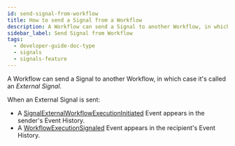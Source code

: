 ```yaml
---
id: send-signal-from-workflow
title: How to send a Signal from a Workflow
description: A Workflow can send a Signal to another Workflow, in which case it's called an External Signal
sidebar_label: Send Signal from Workflow
tags:
  - developer-guide-doc-type
  - signals
  - signals-feature
---
```


A Workflow can send a Signal to another Workflow, in which case it's called an _External Signal_.

When an External Signal is sent:

- A [SignalExternalWorkflowExecutionInitiated](/references/events#signalexternalworkflowexecutioninitiated) Event appears in the sender's Event History.
- A [WorkflowExecutionSignaled](/references/events#workflowexecutionsignaled) Event appears in the recipient's Event History.
